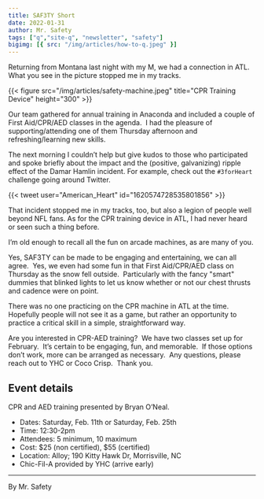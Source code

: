 ```yaml
---
title: SAF3TY Short
date: 2022-01-31
author: Mr. Safety
tags: ["q","site-q", "newsletter", "safety"]
bigimg: [{ src: "/img/articles/how-to-q.jpeg" }]
---
```


Returning from Montana last night with my M, we had a connection in ATL.  What you see in the picture stopped me in my tracks.

{{< figure src="/img/articles/safety-machine.jpeg" title="CPR Training Device" height="300" >}}

Our team gathered for annual training in Anaconda and included a couple of First Aid/CPR/AED classes in the agenda.  I had the pleasure of supporting/attending one of them Thursday afternoon and refreshing/learning new skills. 

The next morning I couldn’t help but give kudos to those who participated and spoke briefly about the impact and the (positive, galvanizing) ripple effect of the Damar Hamlin incident. For example, check out the `#3forHeart` challenge going around Twitter.

{{< tweet user="American_Heart" id="1620574728535801856" >}}

That incident stopped me in my tracks, too, but also a legion of people well beyond NFL fans. As for the CPR training device in ATL, I had never heard or seen such a thing before.

I’m old enough to recall all the fun on arcade machines, as are many of you.

Yes, SAF3TY can be made to be engaging and entertaining, we can all agree.  Yes, we even had some fun in that First Aid/CPR/AED class on Thursday as the snow fell outside.  Particularly with the fancy "smart" dummies that blinked lights to let us know whether or not our chest thrusts and cadence were on point.

There was no one practicing on the CPR machine in ATL at the time. Hopefully people will not see it as a game, but rather an opportunity to practice a critical skill in a simple, straightforward way.

Are you interested in CPR-AED training?  We have two classes set up for February.  It’s certain to be engaging, fun, and memorable.  If those options don’t work, more can be arranged as necessary.  Any questions, please reach out to YHC or Coco Crisp.  Thank you.

## Event details

CPR and AED training presented by Bryan O’Neal.

* Dates: Saturday, Feb. 11th or Saturday, Feb. 25th
* Time:  12:30-2pm
* Attendees: 5 minimum, 10 maximum
* Cost:  $25 (non certified), $55 (certified)
* Location:  Alloy; 190 Kitty Hawk Dr, Morrisville, NC
* Chic-Fil-A provided by YHC (arrive early) 

---

By Mr. Safety